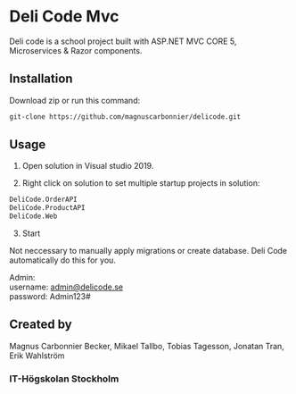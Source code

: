 # Deli Code Mvc

Deli code is a school project built with ASP.NET MVC CORE 5, Microservices & Razor components.

## Installation

Download zip or run this command:

```bash
git-clone https://github.com/magnuscarbonnier/delicode.git
```

## Usage

1. Open solution in Visual studio 2019. 

2. Right click on solution to set multiple startup projects in solution:
```python
DeliCode.OrderAPI
DeliCode.ProductAPI
DeliCode.Web
```
3. Start

Not neccessary to manually apply migrations or create database. Deli Code automatically do this for you.

Admin:<br>
username: admin@delicode.se<br>
password: Admin123#



## Created by
Magnus Carbonnier Becker, Mikael Tallbo, Tobias Tagesson, Jonatan Tran, Erik Wahlström
### IT-Högskolan Stockholm

